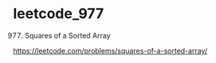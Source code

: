 # leetcode_977
977. Squares of a Sorted Array

https://leetcode.com/problems/squares-of-a-sorted-array/
